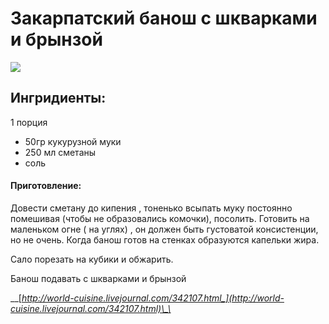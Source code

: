 # Закарпатский банош с шкварками и брынзой

![](https://s-media-cache-ak0.pinimg.com/564x/5c/71/f1/5c71f16f2664e8be3ed6e128c9bdb634.jpg)

## Ингридиенты:

1 порция

* 50гр кукурузной муки 
* 250 мл сметаны
* соль

#### Приготовление:

Довести сметану до кипения , тоненько всыпать муку постоянно помешивая \(чтобы не образовались комочки\), посолить. Готовить на маленьком огне \( на углях\) , он должен быть густоватой консистенции, но не очень. Когда банош готов на стенках образуются капельки жира.

Сало порезать на кубики и обжарить.

Банош подавать с шкварками и брынзой

\_\_[_http://world-cuisine.livejournal.com/342107.html_](http://world-cuisine.livejournal.com/342107.html)\_\_

